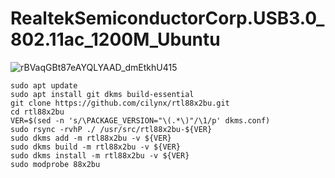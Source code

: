 # RealtekSemiconductorCorp.USB3.0_802.11ac_1200M_Ubuntu
![rBVaqGBt87eAYQLYAAD_dmEtkhU415](https://user-images.githubusercontent.com/3814117/120053729-509f0b00-c002-11eb-8b58-03ddbb4d509f.jpg)
```
sudo apt update
sudo apt install git dkms build-essential
git clone https://github.com/cilynx/rtl88x2bu.git
cd rtl88x2bu
VER=$(sed -n 's/\PACKAGE_VERSION="\(.*\)"/\1/p' dkms.conf)
sudo rsync -rvhP ./ /usr/src/rtl88x2bu-${VER}
sudo dkms add -m rtl88x2bu -v ${VER}
sudo dkms build -m rtl88x2bu -v ${VER}
sudo dkms install -m rtl88x2bu -v ${VER}
sudo modprobe 88x2bu
```

